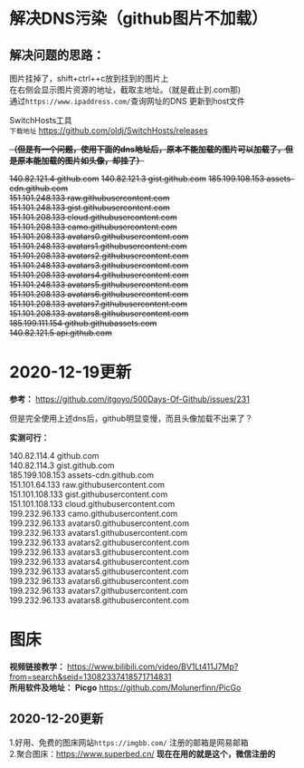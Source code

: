 # 解决DNS污染（github图片不加载）

## 解决问题的思路：
图片挂掉了，shift+ctrl++c放到挂到的图片上  
在右侧会显示图片资源的地址，截取主地址。（就是截止到.com那)  
通过`https://www.ipaddress.com/`查询网址的DNS
更新到host文件


SwitchHosts工具  
`下载地址`
https://github.com/oldj/SwitchHosts/releases

~~**（但是有一个问题，使用下面的dns地址后，原本不能加载的图片可以加载了，但是原本能加载的图片如头像，却挂了）**~~

~~140.82.121.4 github.com~~
~~140.82.121.3 gist.github.com~~
~~185.199.108.153 assets-cdn.github.com~~  
~~151.101.248.133 raw.githubusercontent.com~~  
~~151.101.248.133 gist.githubusercontent.com~~  
~~151.101.208.133 cloud.githubusercontent.com~~  
~~151.101.208.133 camo.githubusercontent.com~~  
~~151.101.208.133 avatars0.githubusercontent.com~~  
~~151.101.248.133 avatars1.githubusercontent.com~~  
~~151.101.208.133 avatars2.githubusercontent.com~~  
~~151.101.248.133 avatars3.githubusercontent.com~~  
~~151.101.208.133 avatars4.githubusercontent.com~~  
~~151.101.248.133 avatars5.githubusercontent.com~~  
~~151.101.208.133 avatars6.githubusercontent.com~~  
~~151.101.208.133 avatars7.githubusercontent.com~~  
~~151.101.208.133 avatars8.githubusercontent.com~~  
~~185.199.111.154 github.githubassets.com~~  
~~140.82.121.5 api.github.com~~

# 2020-12-19更新

**参考：** https://github.com/itgoyo/500Days-Of-Github/issues/231

但是完全使用上述dns后，github明显变慢，而且头像加载不出来了？

**实测可行：**

140.82.114.4 github.com  
140.82.114.3 gist.github.com  
185.199.108.153 assets-cdn.github.com  
151.101.64.133 raw.githubusercontent.com  
151.101.108.133 gist.githubusercontent.com  
151.101.108.133 cloud.githubusercontent.com  
199.232.96.133 camo.githubusercontent.com  
199.232.96.133 avatars0.githubusercontent.com  
199.232.96.133 avatars1.githubusercontent.com  
199.232.96.133 avatars2.githubusercontent.com  
199.232.96.133 avatars3.githubusercontent.com  
199.232.96.133 avatars4.githubusercontent.com  
199.232.96.133 avatars5.githubusercontent.com  
199.232.96.133 avatars6.githubusercontent.com  
199.232.96.133 avatars7.githubusercontent.com  
199.232.96.133 avatars8.githubusercontent.com   

# 图床
**视频链接教学：** https://www.bilibili.com/video/BV1Lt411J7Mp?from=search&seid=13082337418571714831  
**所用软件及地址：** **Picgo** https://github.com/Molunerfinn/PicGo
## 2020-12-20更新
1.好用、免费的图床网站`https://imgbb.com/`
注册的邮箱是网易邮箱  
2.聚合图床：https://www.superbed.cn/  **现在在用的就是这个，微信注册的**

 
